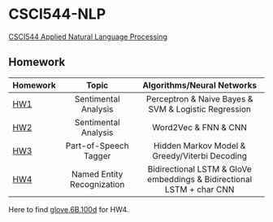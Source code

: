 # CSCI544-NLP

[CSCI544 Applied Natural Language Processing](https://web-app.usc.edu/soc/syllabus/20241/30063.pdf)

## Homework
| Homework      | Topic         | Algorithms/Neural Networks 
| ------------- |:-------------:|:-------------:|
| [HW1](HW1)    | Sentimental Analysis | Perceptron & Naive Bayes & SVM & Logistic Regression      
| [HW2](HW2)    | Sentimental Analysis | Word2Vec & FNN & CNN 
| [HW3](hw3)    | Part-of-Speech Tagger | Hidden Markov Model & Greedy/Viterbi Decoding
| [HW4](hw4)    | Named Entity Recognization | Bidirectional LSTM & GloVe embeddings & Bidirectional LSTM + char CNN

Here to find [glove.6B.100d](https://nlp.stanford.edu/projects/glove/) for HW4.
